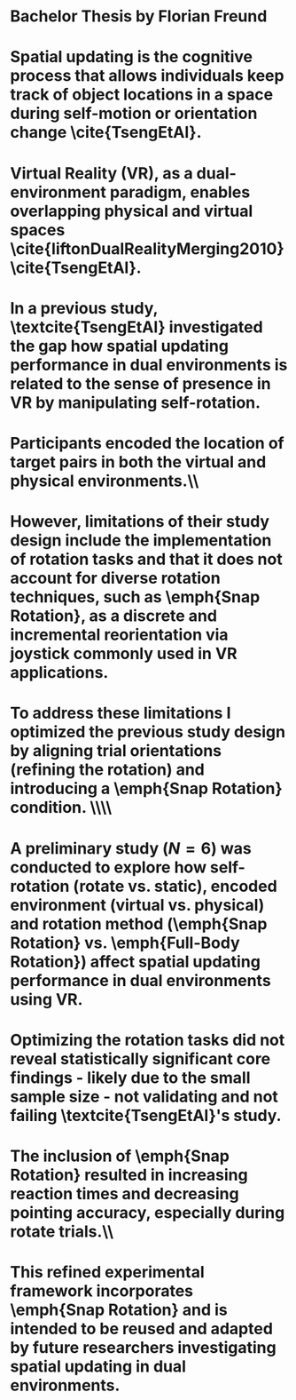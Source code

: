 # Bachelor Thesis by Florian Freund

# 

# Spatial updating is the cognitive process that allows individuals keep track of object locations in a space during self-motion or orientation change \\cite{TsengEtAl}.

# Virtual Reality (VR), as a dual-environment paradigm, enables overlapping physical and virtual spaces \\cite{liftonDualRealityMerging2010} \\cite{TsengEtAl}.

# In a previous study, \\textcite{TsengEtAl} investigated the gap how spatial updating performance in dual environments is related to the sense of presence in VR by manipulating self-rotation. 

# Participants encoded the location of target pairs in both the virtual and physical environments.\\\\

# However, limitations of their study design include the implementation of rotation tasks and that it does not account for diverse rotation techniques, such as \\emph{Snap Rotation}, as a discrete and incremental reorientation via joystick commonly used in VR applications.

# To address these limitations I optimized the previous study design by aligning trial orientations (refining the rotation) and introducing a \\emph{Snap Rotation} condition. \\\\\\\\

# A preliminary study ($N=6$) was conducted to explore how self-rotation (rotate vs. static), encoded environment (virtual vs. physical) and rotation method (\\emph{Snap Rotation} vs. \\emph{Full-Body Rotation}) affect spatial updating performance in dual environments using VR.

# Optimizing the rotation tasks did not reveal statistically significant core findings - likely due to the small sample size - not validating and not failing \\textcite{TsengEtAl}'s study. 

# The inclusion of \\emph{Snap Rotation} resulted in increasing reaction times and decreasing pointing accuracy, especially during rotate trials.\\\\

# This refined experimental framework incorporates \\emph{Snap Rotation} and is intended to be reused and adapted by future researchers investigating spatial updating in dual environments.

